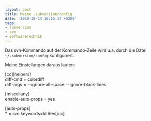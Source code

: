 ```yaml
---
layout: post
title: Meine .subversion/config
date: '2010-10-14 16:15:17 +0200'
tags:
- subversion
- svn
- SoftwareTechnik
---
```

<p>Das svn-Kommando auf der Kommando-Zeile wird u.a. durch die Datei <code>~/.subversion/config</code> konfiguriert.</p>
<p>Meine Einstellungen daraus lauten:</p>
<p>[cc][helpers]<br />
diff-cmd = colordiff<br />
diff-args = --ignore-all-space --ignore-blank-lines</p>
<p>[miscellany]<br />
enable-auto-props = yes</p>
<p>[auto-props]<br />
* = svn:keywords=Id Rev[/cc]</p>
